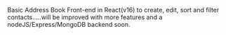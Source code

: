 Basic Address Book Front-end in React(v16) to create, edit, sort and filter contacts.....will be improved with more features and a nodeJS/Express/MongoDB backend soon.
